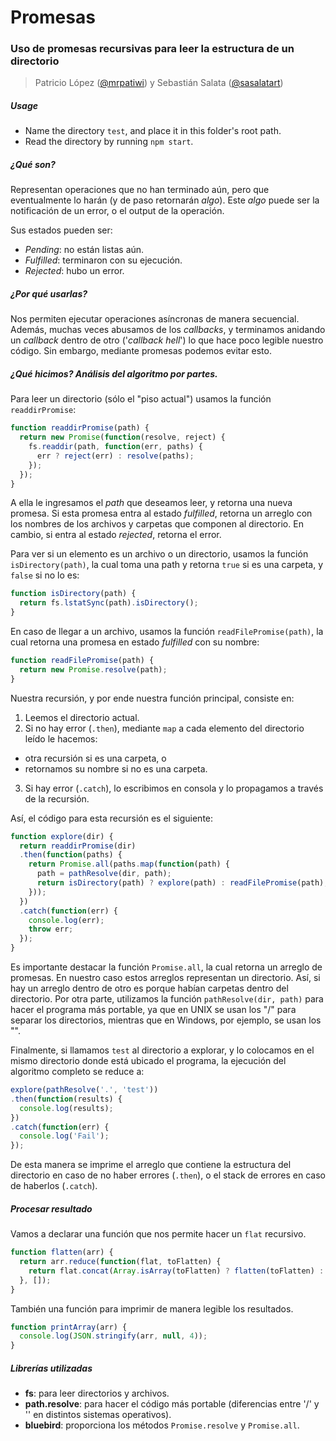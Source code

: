 # Promesas
### Uso de promesas recursivas para leer la estructura de un directorio

> Patricio López ([@mrpatiwi](https://github.com/mrpatiwi)) y Sebastián Salata ([@sasalatart](https://github.com/sasalatart))

##### Usage

* Name the directory `test`, and place it in this folder's root path.
* Read the directory by running `npm start`.

##### ¿Qué son?
Representan operaciones que no han terminado aún, pero que eventualmente lo
harán (y de paso retornarán *algo*). Este *algo* puede ser la notificación de un
error, o el output de la operación.

Sus estados pueden ser:
 * *Pending*: no están listas aún.
 * *Fulfilled*: terminaron con su ejecución.
 * *Rejected*: hubo un error.

##### ¿Por qué usarlas?
Nos permiten ejecutar operaciones asíncronas de manera secuencial. Además,
muchas veces abusamos de los *callbacks*, y terminamos anidando un *callback*
dentro de otro ('*callback hell*') lo que hace poco legible nuestro código.
Sin embargo, mediante promesas podemos evitar esto.

##### ¿Qué hicimos? Análisis del algoritmo por partes.
Para leer un directorio (sólo el "piso actual") usamos la función
`readdirPromise`:

```javascript
function readdirPromise(path) {
  return new Promise(function(resolve, reject) {
    fs.readdir(path, function(err, paths) {
      err ? reject(err) : resolve(paths);
    });
  });
}
```

A ella le ingresamos el *path* que deseamos leer, y retorna una nueva promesa.
Si esta promesa entra al estado *fulfilled*, retorna un arreglo con los nombres
de los archivos y carpetas que componen al directorio. En cambio, si entra al
estado *rejected*, retorna el error.

Para ver si un elemento es un archivo o un directorio, usamos la función
`isDirectory(path)`, la cual toma una path y retorna `true` si es una carpeta, y
`false` si no lo es:

```javascript
function isDirectory(path) {
  return fs.lstatSync(path).isDirectory();
}
```

En caso de llegar a un archivo, usamos la función `readFilePromise(path)`, la
cual retorna una promesa en estado *fulfilled* con su nombre:

```javascript
function readFilePromise(path) {
  return new Promise.resolve(path);
}
```

Nuestra recursión, y por ende nuestra función principal, consiste en:

 1. Leemos el directorio actual.
 2. Si no hay error (`.then`), mediante `map` a cada elemento del directorio
    leído le hacemos:
  * otra recursión si es una carpeta, o
  * retornamos su nombre si no es una carpeta.
 3. Si hay error (`.catch`), lo escribimos en consola y lo propagamos a través
    de la recursión.

Así, el código para esta recursión es el siguiente:

```javascript
function explore(dir) {
  return readdirPromise(dir)
  .then(function(paths) {
    return Promise.all(paths.map(function(path) {
      path = pathResolve(dir, path);
      return isDirectory(path) ? explore(path) : readFilePromise(path);
    }));
  })
  .catch(function(err) {
    console.log(err);
    throw err;
  });
}
```

Es importante destacar la función `Promise.all`, la cual retorna un arreglo de
promesas. En nuestro caso estos arreglos representan un directorio. Así, si hay
un arreglo dentro de otro es porque habían carpetas dentro del directorio.
Por otra parte, utilizamos la función `pathResolve(dir, path)` para hacer el
programa más portable, ya que en UNIX se usan los "/" para separar los
directorios, mientras que en Windows, por ejemplo, se usan los "\".

Finalmente, si llamamos `test` al directorio a explorar, y lo colocamos en el
mismo directorio donde está ubicado el programa, la ejecución del algoritmo
completo se reduce a:

```javascript
explore(pathResolve('.', 'test'))
.then(function(results) {
  console.log(results);
})
.catch(function(err) {
  console.log('Fail');
});
```

De esta manera se imprime el arreglo que contiene la estructura del directorio
en caso de no haber errores (`.then`), o el stack de errores en caso de haberlos
(`.catch`).

##### Procesar resultado

Vamos a declarar una función que nos permite hacer un `flat` recursivo.

```javascript
function flatten(arr) {
  return arr.reduce(function(flat, toFlatten) {
    return flat.concat(Array.isArray(toFlatten) ? flatten(toFlatten) : toFlatten);
  }, []);
}
```

También una función para imprimir de manera legible los resultados.
```javascript
function printArray(arr) {
  console.log(JSON.stringify(arr, null, 4));
}
```

##### Librerías utilizadas
 * **fs**: para leer directorios y archivos.
 * **path.resolve**: para hacer el código más portable (diferencias entre '/' y
   '\' en distintos sistemas operativos).
 * **bluebird**: proporciona los métodos `Promise.resolve` y `Promise.all`.
